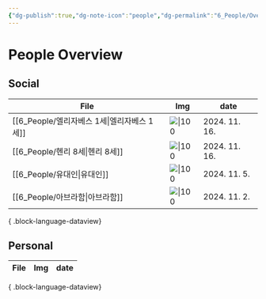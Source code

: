 ```yaml
---
{"dg-publish":true,"dg-note-icon":"people","dg-permalink":"6_People/Overview/people","tags":["people","overview"],"permalink":"/6_People/Overview/people/","dgPassFrontmatter":true,"noteIcon":"people"}
---
```


# People Overview
## Social
| File                               | Img                                                                                                                         | date          |
| ---------------------------------- | --------------------------------------------------------------------------------------------------------------------------- | ------------- |
| [[6_People/엘리자베스 1세\|엘리자베스 1세]] | ![\|100](https://i.namu.wiki/i/qC6Y-dxMyPccDnZOGfI1-E4aKA0AXkdNOdjAxm3h4od1Lz-ZgqvxwkFR7Rhqp6PnY6hLiUezIMr71mo_5S5YKA.webp) | 2024. 11. 16. |
| [[6_People/헨리 8세\|헨리 8세]]       | ![\|100](https://i.namu.wiki/i/6kSdEL9hvVKaVwIIKrLFcDFHfMBD1ZzqGyhvbhhfa7B6rAKthW-3lWzgDdEzwW6jG96QpYS08VMqb7iuN_nBxw.jpg)  | 2024. 11. 16. |
| [[6_People/유대인\|유대인]]           | ![\|100](https://monthly.chosun.com/upload/1005/1005_302_4.jpg)                                                             | 2024. 11. 5.  |
| [[6_People/아브라함\|아브라함]]         | ![\|100](https://www.light-of-truth.org/wp-content/uploads/2018/09/god-gives-isaac-to-abraham.jpg)                          | 2024. 11. 2.  |

{ .block-language-dataview}
## Personal
| File | Img | date |
| ---- | --- | ---- |

{ .block-language-dataview}

